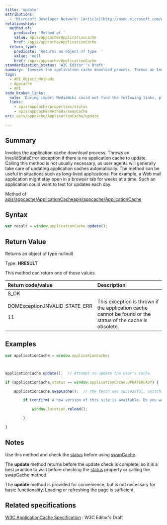 ```yaml
---
title: 'update'
attributions:
  - 'Microsoft Developer Network: [Article](http://msdn.microsoft.com/en-us/library/ie/hh828809%28v=vs.85%29.aspx)'
relationships:
  method_of:
    predicate: 'Method of '
    value: apis/appcache/ApplicationCache
    href: /apis/appcache/ApplicationCache
  return_type:
    predicate: 'Returns an object of type  '
    value: 'null'
    href: /apis/appcache/ApplicationCache
standardization_status: 'W3C Editor''s Draft'
summary: 'Invokes the application cache download process. Throws an InvalidStateError exception if there is no application cache to update. Calling this method is not usually necessary, as user agents will generally take care of updating application caches automatically. The method can be useful in situations such as long-lived applications. For example, a Web mail application might stay open in a browser tab for weeks at a time. Such an application could want to test for updates each day.'
tags:
  - API_Object_Methods
  - Appcache
  - API
todo_broken_links:
  note: 'During import MediaWiki could not find the following links, please fix and adjust this list.'
  links:
    - apis/appcache/properties/status
    - apis/appcache/methods/swapCache
uri: apis/appcache/ApplicationCache/update

---
```

## Summary

Invokes the application cache download process. Throws an InvalidStateError exception if there is no application cache to update. Calling this method is not usually necessary, as user agents will generally take care of updating application caches automatically. The method can be useful in situations such as long-lived applications. For example, a Web mail application might stay open in a browser tab for weeks at a time. Such an application could want to test for updates each day.

Method of [apis/appcache/ApplicationCache](/apis/appcache/ApplicationCache)[apis/appcache/ApplicationCache](/apis/appcache/ApplicationCache)

## Syntax

``` js
var result = window.applicationCache.update();
```

## Return Value

Returns an object of type nullnull

Type: **HRESULT**

This method can return one of these values.

<table>
<col width="50%" />
<col width="50%" />
<thead>
<tr class="header">
<th align="left">Return code/value</th>
<th align="left">Description</th>
</tr>
</thead>
<tbody>
<tr class="odd">
<td align="left">S_OK</td>
<td align="left"></td>
</tr>
<tr class="even">
<td align="left">DOMException.INVALID_STATE_ERR
<p>11</p></td>
<td align="left">This exception is thrown if the application cache cannot be found or the status of the cache is obsolete.</td>
</tr>
</tbody>
</table>

## Examples

``` js
var applicationCache = window.applicationCache;



applicationCache.update();  // Attempt to update the user's cache.

if (applicationCache.status == window.applicationCache.UPDATEREADY) {

    applicationCache.swapCache();  // The fetch was successful, switch to the new cache.

        if (confirm('A new version of this site is available. Do you want to load it?')) {

            window.location.reload();

        }

}
```

## Notes

Use this method and check the [status](/w/index.php?title=apis/appcache/properties/status&action=edit&redlink=1) before using [swapCache](/w/index.php?title=apis/appcache/methods/swapCache&action=edit&redlink=1).

The **update** method returns before the update check is complete, so it is a best practice to wait before checking the [status](/w/index.php?title=apis/appcache/properties/status&action=edit&redlink=1) property or calling the [swapCache](/w/index.php?title=apis/appcache/methods/swapCache&action=edit&redlink=1) method.

The **update** method is provided for convenience, but is not necessary for basic functionality. Loading or refreshing the page is sufficient.

## Related specifications

[W3C ApplicationCache Specification](http://dev.w3.org/html5/spec/single-page.html#application-cache-api)
:   W3C Editor's Draft
